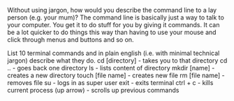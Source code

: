 Without using jargon, how would you describe the command line to a lay person (e.g. your mum)?
The command line is basically just a way to talk to your computer. You get it to do stuff for you by giving it commands. It can be a lot quicker to do things this way than having to use your mouse and click through menus and buttons and so on.

List 10 terminal commands and in plain english (i.e. with minimal technical jargon) describe what they do.
cd [directory] - takes you to that directory
cd .. - goes back one directory
ls - lists content of directory
mkdir [name] - creates a new directory
touch [file name] - creates new file
rm [file name] - removes file
su - logs in as super user
exit - exits terminal
ctrl + c - kills current process
(up arrow) - scrolls up previous commands
